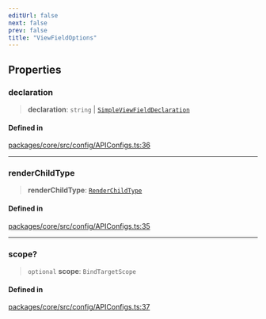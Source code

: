 ```yaml
---
editUrl: false
next: false
prev: false
title: "ViewFieldOptions"
---
```


## Properties

### declaration

> **declaration**: `string` \| [`SimpleViewFieldDeclaration`](/obsidian-meta-bind-plugin-docs/api/interfaces/simpleviewfielddeclaration/)

#### Defined in

[packages/core/src/config/APIConfigs.ts:36](https://github.com/mProjectsCode/obsidian-meta-bind-plugin/blob/f6219a613aed1d40ff7f62bc1faab53d3dd969bb/packages/core/src/config/APIConfigs.ts#L36)

***

### renderChildType

> **renderChildType**: [`RenderChildType`](/obsidian-meta-bind-plugin-docs/api/enumerations/renderchildtype/)

#### Defined in

[packages/core/src/config/APIConfigs.ts:35](https://github.com/mProjectsCode/obsidian-meta-bind-plugin/blob/f6219a613aed1d40ff7f62bc1faab53d3dd969bb/packages/core/src/config/APIConfigs.ts#L35)

***

### scope?

> `optional` **scope**: `BindTargetScope`

#### Defined in

[packages/core/src/config/APIConfigs.ts:37](https://github.com/mProjectsCode/obsidian-meta-bind-plugin/blob/f6219a613aed1d40ff7f62bc1faab53d3dd969bb/packages/core/src/config/APIConfigs.ts#L37)
